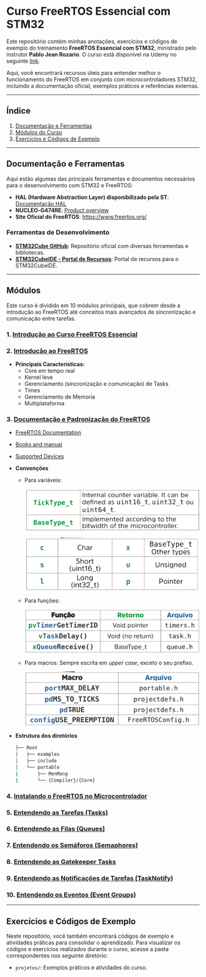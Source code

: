 # Curso FreeRTOS Essencial com STM32

Este repositório contém minhas anotações, exercícios e códigos de exemplo do treinamento **FreeRTOS Essencial com STM32**, ministrado pelo instrutor **Pablo Jean Rozario**. O curso está disponível na Udemy no seguinte [link](https://www.udemy.com/course/freertos-essencial/?couponCode=ST6MT60525G3).

Aqui, você encontrará recursos úteis para entender melhor o funcionamento do FreeRTOS em conjunto com microcontroladores STM32, incluindo a documentação oficial, exemplos práticos e referências externas.

---

## Índice

1. [Documentação e Ferramentas](#documentação-e-ferramentas)
2. [Módulos do Curso](#módulos)
3. [Exercícios e Códigos de Exemplo](#exercícios-e-códigos-de-exemplo)

---

## Documentação e Ferramentas

Aqui estão algumas das principais ferramentas e documentos necessários para o desenvolvimento com STM32 e FreeRTOS:

- **HAL (Hardware Abstraction Layer) disponibilizado pela ST**: [Documentação HAL](https://www.st.com/content/st_com/en/search.html#q=hardware%20abstraction%20layer%20-t=resources-page=1)
- **NUCLEO-G474RE**: [Product overview](https://www.st.com/en/evaluation-tools/nucleo-g474re.html)
- **Site Oficial do FreeRTOS**: https://www.freertos.org/

### Ferramentas de Desenvolvimento

- **[STM32Cube GitHub](https://github.com/STMicroelectronics)**: Repositório oficial com diversas ferramentas e bibliotecas.
- **[STM32CubeIDE - Portal de Recursos](https://wiki.st.com/stm32mcu/index.php?title=STM32CubeIDE:Introduction_to_STM32CubeIDE&sfr=stm32mcu)**: Portal de recursos para o STM32CubeIDE.

---

## Módulos

Este curso é dividido em 10 módulos principais, que cobrem desde a introdução ao FreeRTOS até conceitos mais avançados de sincronização e comunicação entre tarefas.

### 1. [Introdução ao Curso FreeRTOS Essencial](#1-introdução-ao-curso-freertos-essencial)

### 2. [Introdução ao FreeRTOS](#2-introdução-ao-freertos)
 - **Principais Características:**
    - Core em tempo real
    - Kernel leve
    - Gerenciamento (sincronização e comunicação) de Tasks
    - Times
    - Gerenciamento de Memoria
    - Multiplataforma

### 3. [Documentação e Padronização do FreeRTOS](#3-documentação-e-padronização-do-freertos)

- [FreeRTOS Documentation](https://www.freertos.org/Documentation/00-Overview)

- [Books and manual](https://www.freertos.org/Documentation/02-Kernel/07-Books-and-manual/01-RTOS_book)

- [Supported Devices](https://www.freertos.org/Documentation/02-Kernel/03-Supported-devices/00-Supported-devices)

- **Convenções**
 
    - Para variáveis:

        ![alt text](docs/imgs/def_variables.png)

        ![alt text](docs/imgs/variables_prefix.png)

    - Para funções:

        ![alt text](docs/imgs/convencao_fun.png)

    - Para macros: Sempre escrita em *upper case*, exceto o seu prefixo.

        ![alt text](docs/imgs/convencao_macro.png)

- **Estrutura dos diretórios**
    ```bash
    ├── Root
    │   ├── examples
    │   ├── include
    │   └── portable
    |       ├── MenMang
    |       └── {Compiler}/{Core}
    ```

### 4. [Instalando o FreeRTOS no Microcontrolador](#4-instalando-o-freertos-no-microcontrolador)

### 5. [Entendendo as Tarefas (Tasks)](#5-entendendo-as-tarefas-tasks)

### 6. [Entendendo as Filas (Queues)](#6-entendendo-as-filas-queues)

### 7. [Entendendo os Semáforos (Semaphores)](#7-entendendo-os-semaforos-semaphores)

### 8. [Entendendo as Gatekeeper Tasks](#8-entendendo-as-gatekeeper-tasks)

### 9. [Entendendo as Notificações de Tarefas (TaskNotify)](#9-entendendo-as-notificações-de-tarefas-tasknotify)

### 10. [Entendendo os Eventos (Event Groups)](#10-entendendo-os-eventos-event-groups)

---

## Exercícios e Códigos de Exemplo

Neste repositório, você também encontrará códigos de exemplo e atividades práticas para consolidar o aprendizado. Para visualizar os códigos e exercícios realizados durante o curso, acesse a pasta correspondentes nos seguinte diretório:

- `projetos/`: Exemplos práticos e atividades do curso.

